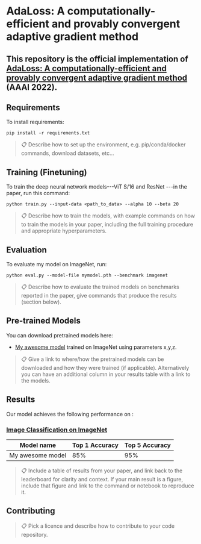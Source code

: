 # AdaLoss: A computationally-efficient and provably convergent adaptive gradient method

This repository is the official implementation of [AdaLoss: A computationally-efficient and provably convergent adaptive gradient method](https://arxiv.org/pdf/2109.08282.pdf) (AAAI 2022).
- 

## Requirements

To install requirements:

```setup
pip install -r requirements.txt
```

>📋  Describe how to set up the environment, e.g. pip/conda/docker commands, download datasets, etc...

## Training (Finetuning)

To train the deep neural network models---ViT S/16 and ResNet ---in the paper, run this command:

```train
python train.py --input-data <path_to_data> --alpha 10 --beta 20
```

>📋  Describe how to train the models, with example commands on how to train the models in your paper, including the full training procedure and appropriate hyperparameters.

## Evaluation

To evaluate my model on ImageNet, run:

```eval
python eval.py --model-file mymodel.pth --benchmark imagenet
```

>📋  Describe how to evaluate the trained models on benchmarks reported in the paper, give commands that produce the results (section below).

## Pre-trained Models

You can download pretrained models here:

- [My awesome model](https://drive.google.com/mymodel.pth) trained on ImageNet using parameters x,y,z.

>📋  Give a link to where/how the pretrained models can be downloaded and how they were trained (if applicable).  Alternatively you can have an additional column in your results table with a link to the models.

## Results

Our model achieves the following performance on :

### [Image Classification on ImageNet](https://paperswithcode.com/sota/image-classification-on-imagenet)

| Model name         | Top 1 Accuracy  | Top 5 Accuracy |
| ------------------ |---------------- | -------------- |
| My awesome model   |     85%         |      95%       |

>📋  Include a table of results from your paper, and link back to the leaderboard for clarity and context. If your main result is a figure, include that figure and link to the command or notebook to reproduce it.


## Contributing

>📋  Pick a licence and describe how to contribute to your code repository. 

